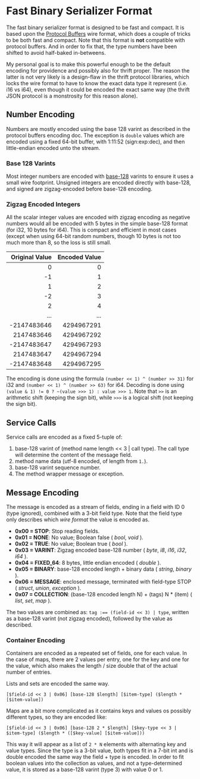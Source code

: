 Fast Binary Serializer Format
=============================

The fast binary serializer format is designed to be fast and compact. It is
based upon the [Protocol Buffers](https://developers.google.com/protocol-buffers/docs/encoding)
wire format, which does a couple of tricks to be both fast and compact.
Note that this format is **not** compatible with protocol buffers. And in
order to fix that, the type numbers have been shifted to avoid half-baked
in-betweens.

My personal goal is to make this powerful enough to be the default encoding
for providence and possibly also for thrift proper. The reason the latter is
not very likely is a design-flaw in the thrift protocol libraries, which locks
the wire format to have to know the exact data type it represent (i.e. i16 vs
i64), even though it could be encoded the exact same way (the thrift JSON
protocol is a monstrosity for this reason alone).

## Number Encoding

Numbers are mostly encoded using the base 128 varint as described in the
protocol buffers encoding doc. The exception is `double` values which are
encoded using a fixed 64-bit buffer, with 1:11:52 (sign:exp:dec), and then
little-endian encoded unto the stream.

### Base 128 Varints

Most integer numbers are encoded with [base-128](https://en.wikipedia.org/wiki/LEB128)
varints to ensure it uses a small wire footprint. Unsigned integers are
encoded directly with base-128, and signed are zigzag-encoded before
base-128 encoding.

### Zigzag Encoded Integers

All the scalar integer values are encoded with zigzag encoding as negative
numbers would all be encoded with 5 bytes in the simple base-128 format (for
i32, 10 bytes for i64). This is compact and efficient in most cases (except
when using 64-bit random numbers, though 10 bytes is not too much more than 8,
so the loss is still small.

| Original Value | Encoded Value |
|---------------:|--------------:|
|              0 |             0 |
|             -1 |             1 |
|              1 |             2 |
|             -2 |             3 |
|              2 |             4 |
|            ... |           ... |
|    -2147483646 |    4294967291 |
|     2147483646 |    4294967292 |
|    -2147483647 |    4294967293 |
|     2147483647 |    4294967294 |
|    -2147483648 |    4294967295 |

The encoding is done using the formula `(number << 1) ^ (number >> 31)` for i32
and `(number << 1) ^ (number >> 63)` for i64. Decoding is done using
`(value & 1) != 0 ? ~(value >>> 1) : value >>> 1`. Note
that `>>` is an arithmetic shift (keeping the sign bit), while `>>>` is a
logical shift (not keeping the sign bit).

## Service Calls

Service calls are encoded as a fixed 5-tuple of:

1. base-128 varint of (method name length << 3 | call type). The call type
   will determine the content of the message field.
2. method name data (utf-8 encoded, of length from `1.`).
4. base-128 varint sequence number.
5. The method wrapper message or exception.

## Message Encoding

The message is encoded as a stream of fields, ending in a field with ID 0
(type ignored), combined with a 3-bit field type. Note that the field type
only describes which *wire format* the value is encoded as.

* **0x00 = STOP**: Stop reading fields.
* **0x01 = NONE**: No value; Boolean false ( *bool*, *void* ).
* **0x02 = TRUE**: No value; Boolean true ( *bool* ).
* **0x03 = VARINT**: Zigzag encoded base-128 number ( *byte*, *i8*, *i16*, *i32*, *i64* ).
* **0x04 = FIXED_64**: 8 bytes, little endian encoded ( *double* ).
* **0x05 = BINARY**: base-128 encoded length + binary data ( *string*, *binary* ).
* **0x06 = MESSAGE**: enclosed message, terminated with field-type STOP ( *struct*, *union*, *exception* ).
* **0x07 = COLLECTION**: (base-128 encoded length N) + (tags) N * (item) ( *list*, *set*, *map* ).

The two values are combined as: `tag :== (field-id << 3) | type`, written as a
base-128 varint (not zigzag encoded), followed by the value as described.

### Container Encoding

Containers are encoded as a repeated set of fields, one for each value. In the
case of maps, there are 2 values per entry, one for the key and one for the
value, which also makes the length / size double that of the actual number of
entries.

Lists and sets are encoded the same way.

`[$field-id << 3 | 0x06] [base-128 $length] [$item-type] ($length * [$item-value])`

Maps are a bit more complicated as it contains keys and values os possibly
different types, so they are encoded like:

`[$field-id << 3 | 0x06] [base-128 2 * $length] [$key-type << 3 | $item-type] ($length * ([$key-value] [$item-value]))`

This way it will appear as a list of `2 * N` elements with alternating key and
value types. Since the type is a 3-bit value, both types fit in a 7-bit int and
is double encoded the same way the field + type is encoded. In order to fit boolean
values into the collection as values, and not a type-determined value, it is
stored as a base-128 varint (type 3) with value 0 or 1.
